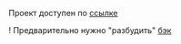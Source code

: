 Проект доступен по [ссылке](https://warm-reef-33948.herokuapp.com/)

! Предварительно нужно "разбудить" [бэк](https://stark-falls-43055.herokuapp.com/) 
